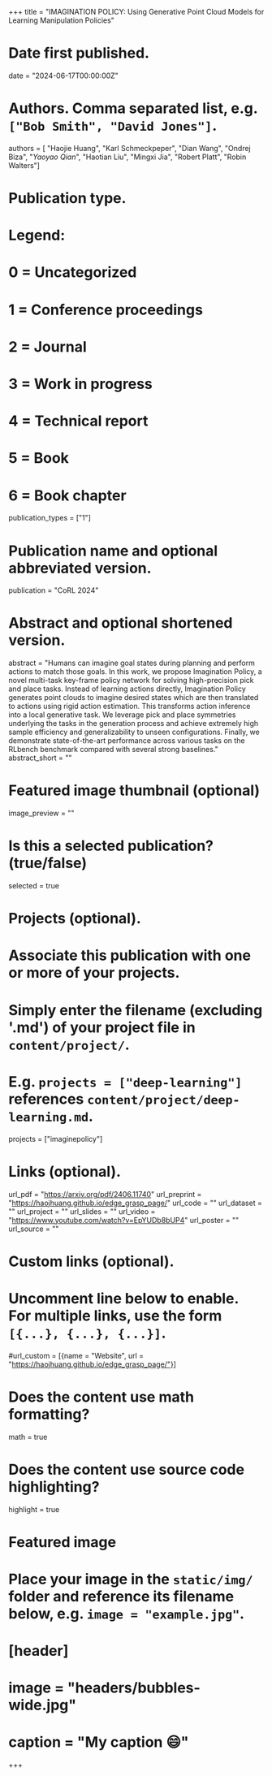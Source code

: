 +++
title = "IMAGINATION POLICY: Using Generative Point Cloud Models for Learning Manipulation Policies"

# Date first published.
date = "2024-06-17T00:00:00Z"

# Authors. Comma separated list, e.g. `["Bob Smith", "David Jones"]`.
authors = [ "Haojie Huang", "Karl Schmeckpeper", "Dian Wang", "Ondrej Biza", "*Yaoyao Qian*", "Haotian Liu", "Mingxi Jia", "Robert Platt", "Robin Walters"]

# Publication type.
# Legend:
# 0 = Uncategorized
# 1 = Conference proceedings
# 2 = Journal
# 3 = Work in progress
# 4 = Technical report
# 5 = Book
# 6 = Book chapter
publication_types = ["1"]

# Publication name and optional abbreviated version.
publication = "CoRL 2024"


# Abstract and optional shortened version.
abstract = "Humans can imagine goal states during planning and perform actions to match those goals. In this work, we propose Imagination Policy, a novel multi-task key-frame policy network for solving high-precision pick and place tasks. Instead of learning actions directly, Imagination Policy generates point clouds to imagine desired states which are then translated to actions using rigid action estimation. This transforms action inference into a local generative task. We leverage pick and place symmetries underlying the tasks in the generation process and achieve extremely high sample efficiency and generalizability to unseen configurations. Finally, we demonstrate state-of-the-art performance across various tasks on the RLbench benchmark compared with several strong baselines."
abstract_short = ""

# Featured image thumbnail (optional)
image_preview = ""

# Is this a selected publication? (true/false)
selected = true

# Projects (optional).
#   Associate this publication with one or more of your projects.
#   Simply enter the filename (excluding '.md') of your project file in `content/project/`.
#   E.g. `projects = ["deep-learning"]` references `content/project/deep-learning.md`.
projects = ["imaginepolicy"]

# Links (optional).
url_pdf = "https://arxiv.org/pdf/2406.11740"
url_preprint = "https://haojhuang.github.io/edge_grasp_page/"
url_code = ""
url_dataset = ""
url_project = ""
url_slides = ""
url_video = "https://www.youtube.com/watch?v=EpYUDb8bUP4"
url_poster = ""
url_source = ""

# Custom links (optional).
#   Uncomment line below to enable. For multiple links, use the form `[{...}, {...}, {...}]`.
#url_custom = [{name = "Website", url = "https://haojhuang.github.io/edge_grasp_page/"}]

# Does the content use math formatting?
math = true

# Does the content use source code highlighting?
highlight = true

# Featured image
# Place your image in the `static/img/` folder and reference its filename below, e.g. `image = "example.jpg"`.
# [header]
# image = "headers/bubbles-wide.jpg"
# caption = "My caption 😄"

+++
